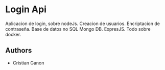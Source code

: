 # Login Api

Aplicacion de login, sobre nodeJs. 
Creacion de usuarios.
Encriptacion de contraseña.
Base de datos no SQL Mongo DB.
ExpresJS.
Todo sobre docker.



## Authors

- Cristian Ganon

